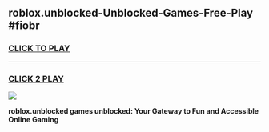 
## roblox.unblocked-Unblocked-Games-Free-Play #fiobr
<h3>
<a href="https://us.freeplayer.one?title=roblox.unblocked&ref=9M">CLICK TO PLAY</a></h3>
<hr>

<h3>
<a href="https://us.freeplayer.one?title=roblox.unblocked&ref=9M">CLICK 2 PLAY</a>
  
</h3>

<a href="https://us.freeplayer.one?title=roblox.unblocked&ref=9M"><img src="https://clearcache.store/games.png"></a>


**roblox.unblocked games unblocked: Your Gateway to Fun and Accessible Online Gaming**
